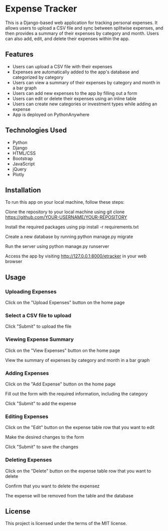 # Expense Tracker

This is a Django-based web application for tracking personal expenses. It allows users to upload a CSV file and sync between splitwise expenses, and then provides a summary of their expenses by category and month. Users can also add, edit, and delete their expenses within the app.

## Features
- Users can upload a CSV file with their expenses
- Expenses are automatically added to the app's database and categorized by category
- Users can view a summary of their expenses by category and month in a bar graph
- Users can add new expenses to the app by filling out a form
- Users can edit or delete their expenses using an inline table
- Users can create new categories or investment types while adding an expense
- App is deployed on PythonAnywhere

## Technologies Used
- Python
- Django
- HTML/CSS
- Bootstrap
- JavaScript
- jQuery
- Plotly

## Installation
To run this app on your local machine, follow these steps:

Clone the repository to your local machine using git clone https://github.com/YOUR-USERNAME/YOUR-REPOSITORY

Install the required packages using pip install -r requirements.txt

Create a new database by running python manage.py migrate

Run the server using python manage.py runserver

Access the app by visiting http://127.0.0.1:8000/etracker in your web browser

## Usage

### Uploading Expenses
Click on the "Upload Expenses" button on the home page

### Select a CSV file to upload

Click "Submit" to upload the file

### Viewing Expense Summary
Click on the "View Expenses" button on the home page

View the summary of expenses by category and month in a bar graph

### Adding Expenses
Click on the "Add Expense" button on the home page

Fill out the form with the required information, including the category

Click "Submit" to add the expense

### Editing Expenses
Click on the "Edit" button on the expense table row that you want to edit

Make the desired changes to the form

Click "Submit" to save the changes

### Deleting Expenses
Click on the "Delete" button on the expense table row that you want to delete

Confirm that you want to delete the expensez

The expense will be removed from the table and the database

## License
This project is licensed under the terms of the MIT license.
